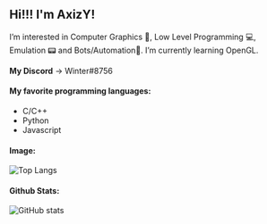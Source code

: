 ## Hi!!! I'm AxizY!

I’m interested in Computer Graphics 🔺, Low Level Programming 💻, Emulation 📟 and Bots/Automation🤖.
I’m currently learning OpenGL.

**My Discord** -> Winter#8756

#### My favorite programming languages:
  - C/C++
  - Python
  - Javascript

#### Image:
![Top Langs](https://github-readme-stats.vercel.app/api/top-langs/?username=axizy&layout=compact&theme=cobalt&hideborder=true)

#### Github Stats:
![GitHub stats](https://github-readme-stats.vercel.app/api?username=axizy&show_icons=true&layout=compact&theme=cobalt&hideborder=true)
